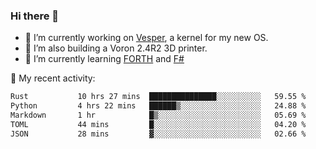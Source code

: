 ### Hi there 👋

<!--
**berkus/berkus** is a ✨ _special_ ✨ repository because its `README.md` (this file) appears on your GitHub profile.

Here are some ideas to get you started:

- 🔭 I’m currently working on ...
- 🌱 I’m currently learning ...
- 👯 I’m looking to collaborate on ...
- 🤔 I’m looking for help with ...
- 💬 Ask me about ...
- 📫 How to reach me: ...
- 😄 Pronouns: ...
- ⚡ Fun fact: ...
-->

- 🔭 I’m currently working on [Vesper](https://github.com/metta-systems/vesper), a kernel for my new OS.
- 🔭 I’m also building a Voron 2.4R2 3D printer.
- 🌱 I’m currently learning [FORTH](http://forth.com/starting-forth/) and [F#](https://fsharpforfunandprofit.com/)

💼 My recent activity:

<!--START_SECTION:waka-->

```txt
Rust           10 hrs 27 mins  ███████████████░░░░░░░░░░   59.55 %
Python         4 hrs 22 mins   ██████▒░░░░░░░░░░░░░░░░░░   24.88 %
Markdown       1 hr            █▒░░░░░░░░░░░░░░░░░░░░░░░   05.69 %
TOML           44 mins         █░░░░░░░░░░░░░░░░░░░░░░░░   04.20 %
JSON           28 mins         ▓░░░░░░░░░░░░░░░░░░░░░░░░   02.66 %
```

<!--END_SECTION:waka-->
